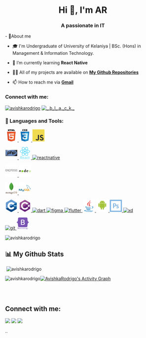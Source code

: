 <h1 align="center">Hi 👋, I'm AR</h1>
<h3 align="center">A passionate in IT</h3>
- 🙋‍About me

- 🎓 I'm Undergraduate of University of Kelaniya | BSc. (Hons) in Management & Information Technology.

- 🌱 I’m currently learning **React Native**

- 👨‍💻 All of my projects are available on **[My Github Repositories](https://github.com/AvishkaRodrigo?tab=repositories)**

- 📫 How to reach me via **[Gmail](avish.rodrigo11@gmail.com)**

<h3 align="left">Connect with me:</h3>
<p align="left">
<a href="https://linkedin.com/in/avishkarodrigo" target="blank"><img align="center" src="https://raw.githubusercontent.com/rahuldkjain/github-profile-readme-generator/master/src/images/icons/Social/linked-in-alt.svg" alt="avishkarodrigo" height="30" width="40" /></a>
<a href="https://instagram.com/_.b_l_.a._c_k._" target="blank"><img align="center" src="https://raw.githubusercontent.com/rahuldkjain/github-profile-readme-generator/master/src/images/icons/Social/instagram.svg" alt="_.b_l_.a._c_k._" height="30" width="40" /></a>
</p>

<h3 align="left">🚀 Languages and Tools:</h3>
<p align="left">

 <a href="https://www.w3.org/html/" target="_blank" rel="noreferrer"> <img src="https://raw.githubusercontent.com/devicons/devicon/master/icons/html5/html5-original-wordmark.svg" alt="html5" width="40" height="40"/> </a> 
 <a href="https://www.w3schools.com/css/" target="_blank" rel="noreferrer"> <img src="https://raw.githubusercontent.com/devicons/devicon/master/icons/css3/css3-original-wordmark.svg" alt="css3" width="40" height="40"/> </a> 
 <a href="https://developer.mozilla.org/en-US/docs/Web/JavaScript" target="_blank" rel="noreferrer"> <img src="https://raw.githubusercontent.com/devicons/devicon/master/icons/javascript/javascript-original.svg" alt="javascript" width="40" height="40"/> </a> 

  <a href="https://www.php.net" target="_blank" rel="noreferrer"> <img src="https://raw.githubusercontent.com/devicons/devicon/master/icons/php/php-original.svg" alt="php" width="40" height="40"/> </a> 
  <a href="https://reactjs.org/" target="_blank" rel="noreferrer"> <img src="https://raw.githubusercontent.com/devicons/devicon/master/icons/react/react-original-wordmark.svg" alt="react" width="40" height="40"/> </a> 
  <a href="https://reactnative.dev/" target="_blank" rel="noreferrer"> <img src="https://reactnative.dev/img/header_logo.svg" alt="reactnative" width="40" height="40"/> </a> 

 <a href="https://expressjs.com" target="_blank" rel="noreferrer"> <img src="https://raw.githubusercontent.com/devicons/devicon/master/icons/express/express-original-wordmark.svg" alt="express" width="40" height="40"/> </a>
  <a href="https://nodejs.org" target="_blank" rel="noreferrer"> <img src="https://raw.githubusercontent.com/devicons/devicon/master/icons/nodejs/nodejs-original-wordmark.svg" alt="nodejs" width="40" height="40"/> </a> 

 <a href="https://www.mongodb.com/" target="_blank" rel="noreferrer"> <img src="https://raw.githubusercontent.com/devicons/devicon/master/icons/mongodb/mongodb-original-wordmark.svg" alt="mongodb" width="40" height="40"/> </a>
  <a href="https://www.mysql.com/" target="_blank" rel="noreferrer"> <img src="https://raw.githubusercontent.com/devicons/devicon/master/icons/mysql/mysql-original-wordmark.svg" alt="mysql" width="40" height="40"/> </a>

 <a href="https://www.w3schools.com/cpp/" target="_blank" rel="noreferrer"> <img src="https://raw.githubusercontent.com/devicons/devicon/master/icons/cplusplus/cplusplus-original.svg" alt="cplusplus" width="40" height="40"/> </a> 
 <a href="https://www.w3schools.com/cs/" target="_blank" rel="noreferrer"> <img src="https://raw.githubusercontent.com/devicons/devicon/master/icons/csharp/csharp-original.svg" alt="csharp" width="40" height="40"/> </a> 
 <a href="https://dart.dev" target="_blank" rel="noreferrer"> <img src="https://www.vectorlogo.zone/logos/dartlang/dartlang-icon.svg" alt="dart" width="40" height="40"/> </a> 
 <a href="https://www.figma.com/" target="_blank" rel="noreferrer"> <img src="https://www.vectorlogo.zone/logos/figma/figma-icon.svg" alt="figma" width="40" height="40"/> </a> 
 <a href="https://flutter.dev" target="_blank" rel="noreferrer"> <img src="https://www.vectorlogo.zone/logos/flutterio/flutterio-icon.svg" alt="flutter" width="40" height="40"/> </a> 
 <a href="https://www.java.com" target="_blank" rel="noreferrer"> <img src="https://raw.githubusercontent.com/devicons/devicon/master/icons/java/java-original.svg" alt="java" width="40" height="40"/> </a> 
 <a href="https://developer.android.com" target="_blank" rel="noreferrer"> <img src="https://raw.githubusercontent.com/devicons/devicon/master/icons/android/android-original-wordmark.svg" alt="android" width="40" height="40"/> </a> 
  <a href="https://www.photoshop.com/en" target="_blank" rel="noreferrer"> <img src="https://raw.githubusercontent.com/devicons/devicon/master/icons/photoshop/photoshop-line.svg" alt="photoshop" width="40" height="40"/> </a> 
  <a href="https://www.adobe.com/products/xd.html" target="_blank" rel="noreferrer"> <img src="https://cdn.worldvectorlogo.com/logos/adobe-xd.svg" alt="xd" width="40" height="40"/> </a> </p>
 <a href="https://git-scm.com/" target="_blank" rel="noreferrer"> <img src="https://www.vectorlogo.zone/logos/git-scm/git-scm-icon.svg" alt="git" width="40" height="40"/> </a> 
 <a href="https://getbootstrap.com" target="_blank" rel="noreferrer"> <img src="https://raw.githubusercontent.com/devicons/devicon/master/icons/bootstrap/bootstrap-plain-wordmark.svg" alt="bootstrap" width="40" height="40"/> </a> 

<!-- <p><img align="left" src="https://github-readme-stats.vercel.app/api/top-langs?username=avishkarodrigo&show_icons=true&locale=en&layout=compact" alt="avishkarodrigo" /></p> -->

<p><img align="center" src="https://github-readme-streak-stats.herokuapp.com/?user=avishkarodrigo&" alt="avishkarodrigo" /></p>


## 📊 My Github Stats

<p>&nbsp;<img align="center" src="https://github-readme-stats.vercel.app/api?username=avishkarodrigo&show_icons=true&locale=en" alt="avishkarodrigo" /></p>

<p><img align="left" src="https://github-readme-stats.vercel.app/api/top-langs/?username=avishkarodrigo&layout=compact&langs_count=8&hide_border=true&title_color=000000&icon_color=000000&text_color=000000&bg_color=ffffff" alt="avishkarodrigo" /></p>


<a href="https://github.com/AvishkaRodrigo/github-readme-activity-graph"><img alt="AvishkaRodrigo's Activity Graph" src="https://activity-graph.herokuapp.com/graph?username=AvishkaRodrigo&bg_color=0D1117&color=5BCDEC&line=5BCDEC&point=FFFFFF&hide_border=true" /></a>

<br/>
<br/>

## Connect with me:
<p align="left">


<a href = "https://twitter.com/avish_rodrigo"><img src="https://img.icons8.com/fluent/48/000000/twitter.png"/></a>
<a href = "https://www.instagram.com/_.b_l_.a._c_k._/"><img src="https://img.icons8.com/fluent/48/000000/instagram-new.png"/></a>
<a href="www.linkedin.com/in/avishkarodrigo" target="_blank"><img src="https://img.icons8.com/fluent/48/000000/linkedin.png" /></a>

</p>

..